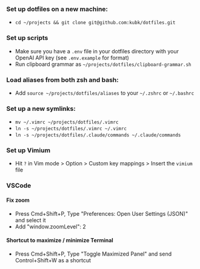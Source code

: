 ### Set up dotfiles on a new machine:
- `cd ~/projects && git clone git@github.com:kubk/dotfiles.git`

### Set up scripts
- Make sure you have a `.env` file in your dotfiles directory with your OpenAI API key (see `.env.example` for format)
- Run clipboard grammar as `~/projects/dotfiles/clipboard-grammar.sh`

### Load aliases from both zsh and bash:

- Add `source ~/projects/dotfiles/aliases` to your `~/.zshrc` or `~/.bashrc`

### Set up a new symlinks:

- `mv ~/.vimrc ~/projects/dotfiles/.vimrc`
- `ln -s ~/projects/dotfiles/.vimrc ~/.vimrc`
- `ln -s ~/projects/dotfiles/.claude/commands ~/.claude/commands`

### Set up Vimium

- Hit `?` in Vim mode > Option > Custom key mappings > Insert the `vimium` file

### VSCode

#### Fix zoom

- Press Cmd+Shift+P, Type "Preferences: Open User Settings (JSON)" and select it
- Add "window.zoomLevel": 2
  
#### Shortcut to maximize / minimize Terminal

- Press Cmd+Shift+P, Type "Toggle Maximized Panel" and send Control+Shift+W as a shortcut
